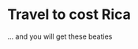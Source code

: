 <!DOCTYPE html>
<head>
   <meta charset="utf-8">
   <title>Project: Travel webpage</title>
</head>
<body>
   <h1> Travel to cost Rica </h1>
   <p>... and you will get these beaties </p>
</body>
